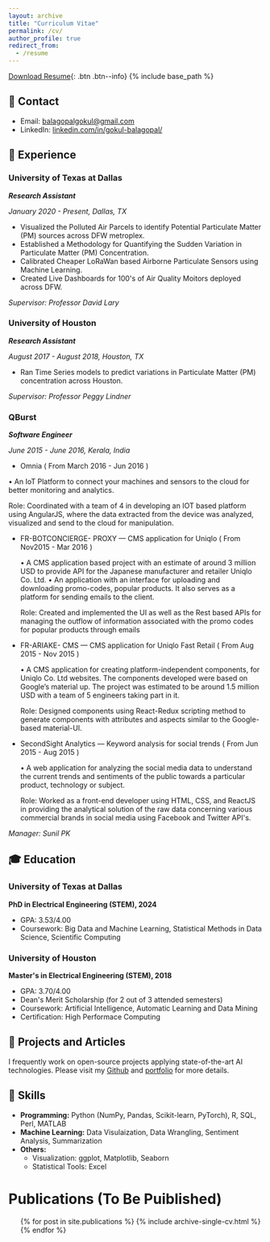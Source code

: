 ```yaml
---
layout: archive
title: "Curriculum Vitae"
permalink: /cv/
author_profile: true
redirect_from:
  - /resume
---
```

[Download Resume](https://gokulbalagopal.github.io/files/Resume_GB.pdf){: .btn .btn--info}
{% include base_path %}

## 📧 Contact
- Email: [balagopalgokul@gmail.com]()
- LinkedIn: [linkedin.com/in/gokul-balagopal/](https://www.linkedin.com/in/gokul-balagopal/)


## 💼 Experience
### University of Texas at Dallas
***Research Assistant***

*January 2020 - Present, Dallas, TX*

- Visualized the Polluted Air Parcels to identify Potential Particulate Matter (PM) sources across DFW metroplex.
- Established a Methodology for Quantifying the Sudden Variation in Particulate Matter (PM) Concentration.
- Calibrated Cheaper LoRaWan based Airborne Particulate Sensors using Machine Learning.
- Created Live Dashboards for 100's of Air Quality Moitors deployed across DFW.

*Supervisor: Professor David Lary*

### University of Houston
***Research Assistant***

*August 2017 - August 2018, Houston, TX*

- Ran Time Series models to predict variations in Particulate Matter (PM) concentration across Houston.

*Supervisor: Professor Peggy Lindner*
  
### QBurst
***Software Engineer***

*June 2015 - June 2016, Kerala, India*

 - Omnia ( From March 2016 - Jun 2016 )

  • An IoT Platform to connect your machines and sensors to the cloud for better monitoring and analytics.

  Role: Coordinated with a team of 4 in developing an IOT based platform using AngularJS, where the data extracted from the device was analyzed, visualized and send to the cloud for manipulation.

- FR-BOTCONCIERGE- PROXY — CMS application for Uniqlo ( From Nov2015 - Mar 2016 )

  • A CMS application based project with an estimate of around 3 million USD to provide API for the Japanese manufacturer and retailer    Uniqlo  Co. Ltd. 
  • An application with an interface for uploading and downloading promo-codes, popular products. It also serves as a platform for sending emails to the client.
 
  Role: Created and implemented the UI as well as the Rest based APIs for managing the 
  outflow of information associated with the promo codes for popular products through 
  emails
 

- FR-ARIAKE- CMS — CMS application for Uniqlo Fast Retail ( From Aug 2015 - Nov 2015 )

  • A CMS application for creating platform-independent components, for Uniqlo Co. Ltd websites. The components developed were based on Google’s material up. The project was estimated to be around 1.5 million USD with a team of 5 engineers taking part in it.

  Role: Designed components using React-Redux scripting method to generate components with attributes and aspects similar to the Google-based material-UI.


- SecondSight Analytics — Keyword analysis for social trends ( From Jun 2015 - Aug 2015 )

  • A web application for analyzing the social media data to understand the current trends and sentiments of the public towards a particular product, technology or subject.

  Role: Worked as a front-end developer using HTML, CSS, and ReactJS in providing the analytical solution of the raw data concerning various commercial brands in social media using Facebook and Twitter API's.

*Manager: Sunil PK* 


## 🎓 Education
### University of Texas at Dallas
**PhD in Electrical Engineering (STEM), 2024**
- GPA: 3.53/4.00
- Coursework: Big Data and Machine Learning, Statistical Methods in Data Science, Scientific Computing

### University of Houston
**Master's in Electrical Engineering (STEM), 2018**
- GPA: 3.70/4.00
- Dean's Merit Scholarship (for 2 out of 3 attended semesters)
- Coursework: Artificial Intelligence, Automatic Learning and Data Mining
- Certification: High Performace Computing

## 📝 Projects and Articles
I frequently work on open-source projects applying state-of-the-art AI technologies. Please visit my [Github](https://github.com/gokulbalagopal) and [portfolio](https://gokulbalagopal.github.io/portfolio/) for more details.

## 🤖 Skills
- **Programming:** Python (NumPy, Pandas, Scikit-learn, PyTorch), R, SQL, Perl, MATLAB
- **Machine Learning:** Data Visulaization, Data Wrangling, Sentiment Analysis, Summarization
- **Others:** 
  - Visualization: ggplot, Matplotlib, Seaborn
  - Statistical Tools: Excel

  
Publications (To Be Puiblished)
======
  <ul>{% for post in site.publications %}
    {% include archive-single-cv.html %}
  {% endfor %}</ul>
  
<!-- Talks
======
  <ul>{% for post in site.talks %}
    {% include archive-single-talk-cv.html %}
  {% endfor %}</ul>
  
Teaching
======
  <ul>{% for post in site.teaching %}
    {% include archive-single-cv.html %}
  {% endfor %}</ul>
  
Service and leadership
======
* Currently signed in to 43 different slack teams -->
